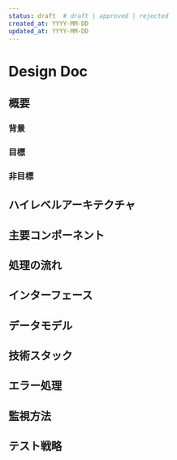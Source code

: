 ```yaml
---
status: draft  # draft | approved | rejected
created_at: YYYY-MM-DD
updated_at: YYYY-MM-DD
---
```

# Design Doc

## 概要

### 背景

### 目標
<!-- 達成したいこと、成功基準などをここに書く -->

### 非目標
<!-- 明示的に除外された機能、今回はあえてやらないと決めた将来の検討事項 などをここに書く-->

## ハイレベルアーキテクチャ

## 主要コンポーネント

## 処理の流れ

## インターフェース

## データモデル

## 技術スタック

## エラー処理

## 監視方法

## テスト戦略
